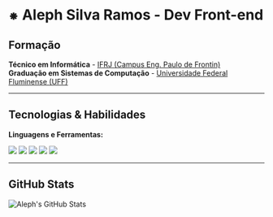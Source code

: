 # ⁕ Aleph Silva Ramos - Dev Front-end

## Formação
**Técnico em Informática** - [IFRJ (Campus Eng. Paulo de Frontin)](https://www.ifrj.edu.br/)  
**Graduação em Sistemas de Computação** - [Universidade Federal Fluminense (UFF)](https://www.uff.br/)

---

## Tecnologias & Habilidades

**Linguagens e Ferramentas:**
<div>
  <img src="https://img.shields.io/badge/JavaScript-FFD700?style=flat&logo=javascript&logoColor=black" />
  <img src="https://img.shields.io/badge/HTML5-E34F26?style=flat&logo=html5&logoColor=white" />
  <img src="https://img.shields.io/badge/CSS3-1572B6?style=flat&logo=css3&logoColor=white" />
  <img src="https://img.shields.io/badge/React-61DAFB?style=flat&logo=react&logoColor=black" />
  <img src="https://img.shields.io/badge/Styled_Components-DB7093?style=flat&logo=styled-components&logoColor=white" />
</div>

---

## GitHub Stats

![Aleph's GitHub Stats](https://github-readme-stats.vercel.app/api?username=alephsramos-dev&show_icons=true&theme=radical)
